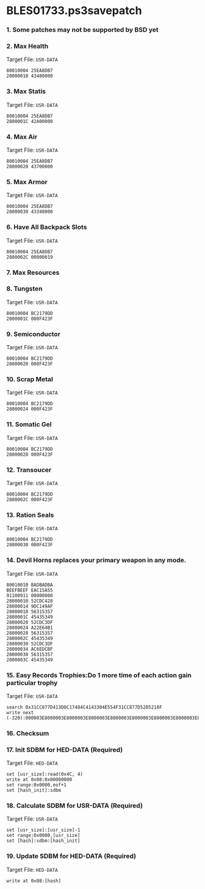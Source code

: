 # BLES01733.ps3savepatch

### 1.  Some patches may not be supported by BSD yet
### 2. Max Health

Target File: `USR-DATA`

```
80010004 25EA8DB7
28000018 43480000
```

### 3. Max Statis

Target File: `USR-DATA`

```
80010004 25EA8DB7
2800001C 42A00000
```

### 4. Max Air

Target File: `USR-DATA`

```
80010004 25EA8DB7
28000020 43700000
```

### 5. Max Armor

Target File: `USR-DATA`

```
80010004 25EA8DB7
28000030 43340000
```

### 6. Have All Backpack Slots

Target File: `USR-DATA`

```
80010004 25EA8DB7
2800002C 00000019
```

### 7. Max Resources
### 8. Tungsten

Target File: `USR-DATA`

```
80010004 BC2179DD
2800001C 000F423F
```

### 9. Semiconductor

Target File: `USR-DATA`

```
80010004 BC2179DD
28000020 000F423F
```

### 10. Scrap Metal

Target File: `USR-DATA`

```
80010004 BC2179DD
28000024 000F423F
```

### 11. Somatic Gel

Target File: `USR-DATA`

```
80010004 BC2179DD
28000028 000F423F
```

### 12. Transoucer

Target File: `USR-DATA`

```
80010004 BC2179DD
2800002C 000F423F
```

### 13. Ration Seals

Target File: `USR-DATA`

```
80010004 BC2179DD
28000030 000F423F
```

### 14. Devil Horns replaces your primary weapon in any mode.

Target File: `USR-DATA`

```
80010010 BADBADBA
BEEFBEEF EAC15A55
91100911 00000000
28000010 52CDC428
28000014 9DC149AF
28000018 56315357
2800001C 45435349
28000020 52CDC3DF
28000024 A22E64B1
28000028 56315357
2800002C 45435349
28000030 52CDC3DF
28000034 AC6EDCBF
28000038 56315357
2800003C 45435349
```

### 15. Easy Records Trophies:Do 1 more time of each action gain particular trophy

Target File: `USR-DATA`

```
search 0x31CC877D413D0C17484C4143304E554F31CC877D5205218F
write next (-320):000003E8000003E8000003E8000003E8000003E8000003E8000003E8000003E8000003E8000003E8000003E8000003E8000003E8000003E8
```

### 16. Checksum
### 17. Init SDBM for HED-DATA (Required)

Target File: `HED-DATA`

```
set [usr_size]:read(0x4C, 4)
write at 0x08:0x00000000
set range:0x0000,eof+1
set [hash_init]:sdbm
```

### 18. Calculate SDBM for USR-DATA (Required)

Target File: `USR-DATA`

```
set [usr_size]:[usr_size]-1
set range:0x0000,[usr_size]
set [hash]:sdbm:[hash_init]
```

### 19. Update SDBM for HED-DATA (Required)

Target File: `HED-DATA`

```
write at 0x08:[hash]
```

